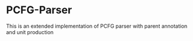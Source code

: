 # PCFG-Parser
This is an extended implementation of PCFG parser with parent annotation and unit production
